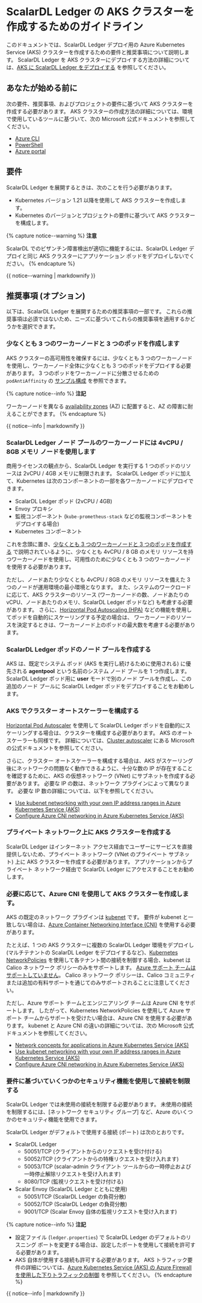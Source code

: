 # ScalarDL Ledger の AKS クラスターを作成するためのガイドライン

このドキュメントでは、ScalarDL Ledger デプロイ用の Azure Kubernetes Service (AKS) クラスターを作成するための要件と推奨事項について説明します。 ScalarDL Ledger を AKS クラスターにデプロイする方法の詳細については、[AKS に ScalarDL Ledger をデプロイする](ManualDeploymentGuideScalarDLOnAKS.md) を参照してください。

## あなたが始める前に

次の要件、推奨事項、およびプロジェクトの要件に基づいて AKS クラスターを作成する必要があります。 AKS クラスターの作成方法の詳細については、環境で使用しているツールに基づいて、次の Microsoft 公式ドキュメントを参照してください。

* [Azure CLI](https://learn.microsoft.com/en-us/azure/aks/learn/quick-kubernetes-deploy-cli)
* [PowerShell](https://learn.microsoft.com/en-us/azure/aks/learn/quick-kubernetes-deploy-powershell)
* [Azure portal](https://learn.microsoft.com/en-us/azure/aks/learn/quick-kubernetes-deploy-portal)

## 要件

ScalarDL Ledger を展開するときは、次のことを行う必要があります。

* Kubernetes バージョン 1.21 以降を使用して AKS クラスターを作成します。
* Kubernetes のバージョンとプロジェクトの要件に基づいて AKS クラスターを構成します。

{% capture notice--warning %}
**注意**

ScalarDL でのビザンチン障害検出が適切に機能するには、ScalarDL Ledger デプロイと同じ AKS クラスターにアプリケーション ポッドをデプロイしないでください。
{% endcapture %}

<div class="notice--warning">{{ notice--warning | markdownify }}</div>

## 推奨事項 (オプション)

以下は、ScalarDL Ledger を展開するための推奨事項の一部です。 これらの推奨事項は必須ではないため、ニーズに基づいてこれらの推奨事項を適用するかどうかを選択できます。

### 少なくとも 3 つのワーカーノードと 3 つのポッドを作成します

AKS クラスターの高可用性を確保するには、少なくとも 3 つのワーカーノードを使用し、ワーカーノード全体に少なくとも 3 つのポッドをデプロイする必要があります。 3 つのポッドをワーカーノードに分散させるための `podAntiAffinity` の [サンプル構成](../conf/scalardl-custom-values.yaml) を参照できます。

{% capture notice--info %}
**注記**

ワーカーノードを異なる [availability zones](https://learn.microsoft.com/en-us/azure/availability-zones/az-overview) (AZ) に配置すると、AZ の障害に耐えることができます。
{% endcapture %}

<div class="notice--info">{{ notice--info | markdownify }}</div>

### ScalarDL Ledger ノード プールのワーカーノードには 4vCPU / 8GB メモリ ノードを使用します

商用ライセンスの観点から、ScalarDL Ledger を実行する 1 つのポッドのリソースは 2vCPU / 4GB メモリに制限されます。 ScalarDL Ledger ポッドに加えて、Kubernetes は次のコンポーネントの一部を各ワーカーノードにデプロイできます。

* ScalarDL Ledger ポッド (2vCPU / 4GB)
* Envoy プロキシ
* 監視コンポーネント (`kube-prometheus-stack` などの監視コンポーネントをデプロイする場合)
* Kubernetes コンポーネント

これを念頭に置き、[少なくとも 3 つのワーカーノードと 3 つのポッドを作成する](#create-at-least-three-worker-nodes-and-three-pods) で説明されているように、少なくとも 4vCPU / 8 GB のメモリ リソースを持つワーカーノードを使用し、可用性のために少なくとも 3 つのワーカーノードを使用する必要があります。

ただし、ノードあたり少なくとも 4vCPU / 8GB のメモリ リソースを備えた 3 つのノードが運用環境の最小環境となります。 また、システムのワークロードに応じて、AKS クラスターのリソース (ワーカーノードの数、ノードあたりの vCPU、ノードあたりのメモリ、ScalarDL Ledger ポッドなど) も考慮する必要があります。 さらに、[Horizontal Pod Autoscaling (HPA)](https://kubernetes.io/docs/tasks/run-application/horizontal-pod-autoscale/) などの機能を使用してポッドを自動的にスケーリングする予定の場合は、 ワーカーノードのリソースを決定するときは、ワーカーノード上のポッドの最大数を考慮する必要があります。

### ScalarDL Ledger ポッドのノード プールを作成する

AKS は、既定でシステム ポッド (AKS を実行し続けるために使用される) に優先される **agentpool** という名前のシステム ノード プールを 1 つ作成します。 ScalarDL Ledger ポッド用に **user** モードで別のノード プールを作成し、この追加のノード プールに ScalarDL Ledger ポッドをデプロイすることをお勧めします。

### AKS でクラスター オートスケーラーを構成する

[Horizontal Pod Autoscaler](https://learn.microsoft.com/en-us/azure/aks/concepts-scale#horizontal-pod-autoscaler) を使用して ScalarDL Ledger ポッドを自動的にスケーリングする場合は、クラスターを構成する必要があります。 AKS のオートスケーラーも同様です。 詳細については、[Cluster autoscaler](https://learn.microsoft.com/en-us/azure/aks/concepts-scale#cluster-autoscaler) にある Microsoft の公式ドキュメントを参照してください。

さらに、クラスター オートスケーラーを構成する場合は、AKS がスケーリング後にネットワークの問題なく動作できるように、十分な数の IP が存在することを確認するために、AKS の仮想ネットワーク (VNet) にサブネットを作成する必要があります。 必要な IP の数は、ネットワーク プラグインによって異なります。 必要な IP 数の詳細については、以下を参照してください。

* [Use kubenet networking with your own IP address ranges in Azure Kubernetes Service (AKS)](https://learn.microsoft.com/en-us/azure/aks/configure-kubenet)
* [Configure Azure CNI networking in Azure Kubernetes Service (AKS)](https://learn.microsoft.com/en-us/azure/aks/configure-azure-cni)

### プライベート ネットワーク上に AKS クラスターを作成する

ScalarDL Ledger はインターネット アクセス経由でユーザーにサービスを直接提供しないため、プライベート ネットワーク (VNet のプライベート サブネット) 上に AKS クラスターを作成する必要があります。 アプリケーションからプライベート ネットワーク経由で ScalarDL Ledger にアクセスすることをお勧めします。

### 必要に応じて、Azure CNI を使用して AKS クラスターを作成します。

AKS の既定のネットワーク プラグインは [kubenet](https://learn.microsoft.com/en-us/azure/aks/configure-kubenet) です。 要件が kubenet と一致しない場合は、[Azure Container Networking Interface (CNI)](https://learn.microsoft.com/en-us/azure/aks/configure-azure-cni) を使用する必要があります。

たとえば、1 つの AKS クラスターに複数の ScalarDL Ledger 環境をデプロイし (マルチテナントの ScalarDL Ledger をデプロイするなど)、[Kubernetes NetworkPolicies](https://kubernetes.io/docs/concepts/services-networking/network-policies/) を使用して各テナント間の接続を制御する場合、kubenet は Calico ネットワーク ポリシーのみをサポートします。 [Azure サポート チームはサポートしていません](https://learn.microsoft.com/en-us/azure/aks/use-network-policies#differences-between-azure-network-policy-manager-and-calico-network-policy-and-their-capabilities)。 Calico ネットワーク ポリシーは、Calico コミュニティまたは追加の有料サポートを通じてのみサポートされることに注意してください。

ただし、Azure サポート チームとエンジニアリング チームは Azure CNI をサポートします。 したがって、Kubernetes NetworkPolicies を使用して Azure サポート チームからサポートを受けたい場合は、Azure CNI を使用する必要があります。 kubenet と Azure CNI の違いの詳細については、次の Microsoft 公式ドキュメントを参照してください。

* [Network concepts for applications in Azure Kubernetes Service (AKS)](https://learn.microsoft.com/en-us/azure/aks/concepts-network)
* [Use kubenet networking with your own IP address ranges in Azure Kubernetes Service (AKS)](https://learn.microsoft.com/en-us/azure/aks/configure-kubenet)
* [Configure Azure CNI networking in Azure Kubernetes Service (AKS)](https://learn.microsoft.com/en-us/azure/aks/configure-azure-cni)

### 要件に基づいていくつかのセキュリティ機能を使用して接続を制限する

ScalarDL Ledger では未使用の接続を制限する必要があります。 未使用の接続を制限するには、[ネットワーク セキュリティ グループ] など、Azure のいくつかのセキュリティ機能を使用できます。

ScalarDL Ledger がデフォルトで使用する接続 (ポート) は次のとおりです。

* ScalarDL Ledger
  * 50051/TCP (クライアントからのリクエストを受け付ける)
  * 50052/TCP (クライアントからの特権リクエストを受け入れます)
  * 50053/TCP (scalar-admin クライアント ツールからの一時停止および一時停止解除リクエストを受け入れます)
  * 8080/TCP (監視リクエストを受け付ける)
* Scalar Envoy (ScalarDL Ledger とともに使用)
  * 50051/TCP (ScalarDL Ledger の負荷分散)
  * 50052/TCP (ScalarDL Ledger の負荷分散)
  * 9001/TCP (Scalar Envoy 自体の監視リクエストを受け入れます)

{% capture notice--info %}
**注記**

- 設定ファイル (`ledger.properties`) で ScalarDL Ledger のデフォルトのリスニング ポートを変更する場合は、設定したポートを使用して接続を許可する必要があります。
- AKS 自体が使用する接続も許可する必要があります。 AKS トラフィック要件の詳細については、[Azure Kubernetes Service (AKS) の Azure Firewall を使用した下りトラフィックの制御](https://learn.microsoft.com/en-us/azure/aks/limit-egress-traffic) を参照してください。
{% endcapture %}

<div class="notice--info">{{ notice--info | markdownify }}</div>
